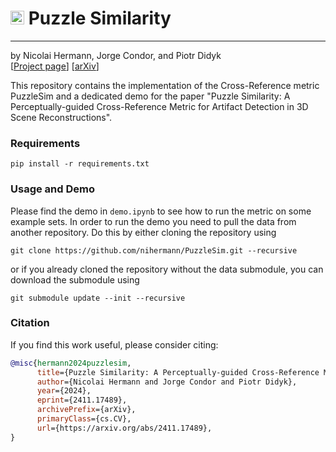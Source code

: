 # <img src="https://www.svgrepo.com/show/510149/puzzle-piece.svg" width="22"/> Puzzle Similarity

-----

by Nicolai Hermann, Jorge Condor, and Piotr Didyk  
[[Project page](https://nihermann.github.io/puzzlesim/index.html)] [[arXiv](https://arxiv.org/abs/2411.17489)]

This repository contains the implementation of the Cross-Reference metric PuzzleSim and a dedicated demo for the paper "Puzzle Similarity: A Perceptually-guided Cross-Reference Metric for Artifact Detection in 3D Scene Reconstructions".

### Requirements
```shell
pip install -r requirements.txt
```
### Usage and Demo
Please find the demo in `demo.ipynb` to see how to run the metric on some example sets. In order to run the demo you need to pull the data from another repository. Do this by either cloning the repository using
```shell
git clone https://github.com/nihermann/PuzzleSim.git --recursive
```
or if you already cloned the repository without the data submodule, you can download the submodule using
```shell
git submodule update --init --recursive
```

### Citation
If you find this work useful, please consider citing:
```bibtex
@misc{hermann2024puzzlesim,
      title={Puzzle Similarity: A Perceptually-guided Cross-Reference Metric for Artifact Detection in 3D Scene Reconstructions},
      author={Nicolai Hermann and Jorge Condor and Piotr Didyk},
      year={2024},
      eprint={2411.17489},
      archivePrefix={arXiv},
      primaryClass={cs.CV},
      url={https://arxiv.org/abs/2411.17489},
}
```
